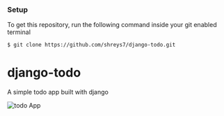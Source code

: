 ### Setup
To get this repository, run the following command inside your git enabled terminal
```bash
$ git clone https://github.com/shreys7/django-todo.git
```


# django-todo
A simple todo app built with django

![todo App](https://raw.githubusercontent.com/shreys7/django-todo/develop/staticfiles/todoApp.png)


